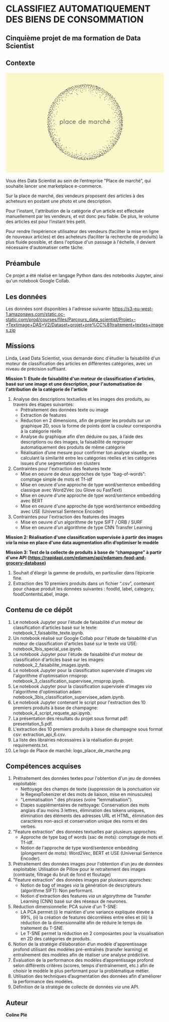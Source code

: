 # CLASSIFIEZ AUTOMATIQUEMENT DES BIENS DE CONSOMMATION

## Cinquième projet de ma formation de Data Scientist

## Contexte

<p align="center">
  <img src="logo_place_de_marche.png" alt="Texte alternatif">
</p>

Vous êtes Data Scientist au sein de l’entreprise "Place de marché”, qui souhaite lancer une marketplace e-commerce.

Sur la place de marché, des vendeurs proposent des articles à des acheteurs en postant une photo et une description.

Pour l'instant, l'attribution de la catégorie d'un article est effectuée manuellement par les vendeurs, et est donc peu fiable. De plus, le volume des articles est pour l’instant très petit.

Pour rendre l’expérience utilisateur des vendeurs (faciliter la mise en ligne de nouveaux articles) et des acheteurs (faciliter la recherche de produits) la plus fluide possible, et dans l'optique d'un passage à l'échelle, il devient nécessaire d'automatiser cette tâche.

## Préambule
Ce projet a été réalisé en langage Python dans des notebooks Jupyter, ainsi qu'un notebook Google Collab.

## Les données

Les données sont disponibles à l'adresse suivante: https://s3-eu-west-1.amazonaws.com/static.oc-static.com/prod/courses/files/Parcours_data_scientist/Projet+-+Textimage+DAS+V2/Dataset+projet+pre%CC%81traitement+textes+images.zip 

## Missions
Linda, Lead Data Scientist, vous demande donc d'étudier la faisabilité d'un moteur de classification des articles en différentes catégories, avec un niveau de précision suffisant.

**Mission 1: Etude de faisabilité d'un moteur de classification d'articles, basé sur une image et une description, pour l'automatisation de l'attribution de la catégorie de l'article**
1. Analyse des descriptions textuelles et les images des produits, au travers des étapes suivantes:
    - Prétraitement des données texte ou image
    - Extraction de features
    - Réduction en 2 dimensions, afin de projeter les produits sur un graphique 2D, sous la forme de points dont la couleur correspondra à la catégorie réelle
    - Analyse du graphique afin d’en déduire ou pas, à l’aide des descriptions ou des images, la faisabilité de regrouper automatiquement des produits de même catégorie
    - Réalisation d’une mesure pour confirmer ton analyse visuelle, en calculant la similarité entre les catégories réelles et les catégories issues d’une segmentation en clusters
2. Contraintes pour l'extraction des features texte
    - Mise en oeuvre de deux approches de type “bag-of-words”: comptage simple de mots et Tf-idf
    - Mise en oeuvre d'une approche de type word/sentence embedding classique avec Word2Vec (ou Glove ou FastText)
    - Mise en oeuvre d'une approche de type word/sentence embedding avec BERT
    - Mise en oeuvre d'une approche de type word/sentence embedding avec USE (Universal Sentence Encoder)
3. Contraintes pour l'extraction des features des images
    - Mise en oeuvre d'un algorithme de type SIFT / ORB / SURF
    - Mise en oeuvre d'un algorithme de type CNN Transfer Learning
      
**Mission 2: Réalisation d'une classification supervisée à partir des images *via* la mise en place d'une data augmentation afin d’optimiser le modèle**

**Mission 3: Test de la collecte de produits à base de “champagne” à partir d'une API (https://rapidapi.com/edamam/api/edamam-food-and-grocery-database)**
1. Souhait d'élargir la gamme de produits, en particulier dans l’épicerie fine.
2. Extraction des 10 premiers produits dans un fichier “.csv”, contenant pour chaque produit les données suivantes : foodId, label, category, foodContentsLabel, image.

## Contenu de ce dépôt
1. Le notebook Jupyter pour l'étude de faisabilité d'un moteur de classification d'articles basé sur le texte: notebook_1_faisabilite_texte.ipynb.
2. Un notebook réalisé sur Google Collab pour l'étude de faisabilité d'un moteur de classification d'articles basé sur le texte *via* USE: notebook_1bis_special_use.ipynb.
3. Le notebook Jupyter pour l'étude de faisabilité d'un moteur de classification d'articles basé sur les images: notebook_2_faisabilite_images.ipynb.
4. Le notebook Jupyter pour la classification supervisée d'images *via* l'algorithme d'optimisation rmsprop: notebook_3_classification_supervisee_rmsprop.ipynb.
5. Le notebook Jupyter pour la classification supervisée d'images *via* l'algorithme d'optimisation adam: notebook_3bis_classification_supervisee_adam.ipynb.
6. Le notebook Jupyter contenant le script pour l'extraction des 10 premiers produits à base de champagne: notebook_4_script_requete_api.ipynb.
7. La présentation des résultats du projet sous format pdf: presentation_5.pdf.
8. L'extraction des 10 premiers produits à base de champagne sous format csv: extraction_api_6.csv.
9. La liste des librairies nécessaires à la réalisation du projet: requirements.txt.
10. Le logo de Place de marché: logo_place_de_marche.png

## Compétences acquises
1. Prétraitement des données textes pour l'obtention d'un jeu de données exploitable:
    - Nettoyage des champs de texte (suppression de la ponctuation *via* le RegexpTokenizer et des mots de liaison, mise en minuscules)
    - "Lemmatisation " des phrases (voire "lemmatisation").
    - Etapes supplémentaires de nettoyage: Conservation des mots anglais d'au moins 3 lettres, élimination des tokens uniques, élimination des éléments des adresses URL et HTML, élimination des caractères non-ascii et conservation unique des noms et des verbes.
2. "Feature extraction" des données textuelles par plusieurs approches:
    - Approche de type bag of words (sac de mots): comptage de mots et Tf-idf.
    - Notion de l'approche de type word/sentence embedding (plongement de mots): Word2Vec, BERT et USE (Universal Sentence Encoder).
3. Prétraitement des données images pour l'obtention d'un jeu de données exploitable: Utilisation de Pillow pour le retraitement des images (contraste, filtrage du bruit de fond et floutage)
4. "Feature extraction" des données images par plusieurs approches:
    - Notion de bag of images *via* la génération de descripteurs (algorithme SIFT): Non performant.
    - Notion d'extraction des features *via* un algorythme de Transfer Learning (CNN) basé sur des réseaux de neurones.
5. Réduction dimensionnelle: PCA suivie d'un T-SNE:
    - LA PCA permet:(i) le maintien d'une variance expliquée élevée à 99%, (ii) la création de features décorrélées entre elles et (iii) la réduction de la dimensionnalité afin de réduire le temps de traitement du T-SNE.
    - Le T-SNE permet la réduction en 2 composantes pour la visualisation en 2D des catégories de produits.
6. Notion de la stratégie d’élaboration d’un modèle d'apprentissage profond utilisant des modèles pré-entraînés (transfer learning) et entraînement des modèles afin de réaliser une analyse prédictive.
7. Évaluation de la performance des modèles d’apprentissage profond selon différents critères (scores, temps d'entraînement, etc.) afin de choisir le modèle le plus performant pour la problématique métier.
8. Utilisation des techniques d’augmentation des données afin d'améliorer la performance des modèles.
9. Définition de la stratégie de collecte de données *via* une API.

## Auteur
**Coline Plé**
